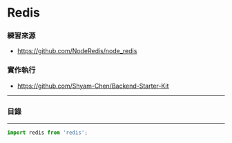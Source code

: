 # Redis

### 練習來源

* https://github.com/NodeRedis/node_redis

### 實作執行

* https://github.com/Shyam-Chen/Backend-Starter-Kit

***

### 目錄

***

```js
import redis from 'redis';
```
